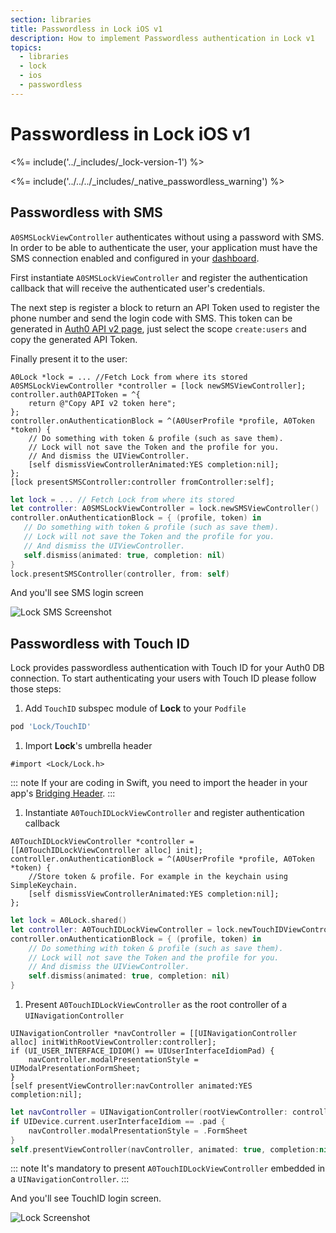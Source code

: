```yaml
---
section: libraries
title: Passwordless in Lock iOS v1
description: How to implement Passwordless authentication in Lock v1
topics:
  - libraries
  - lock
  - ios
  - passwordless
---
```

# Passwordless in Lock iOS v1

<%= include('../_includes/_lock-version-1') %>

<%= include('../../../_includes/_native_passwordless_warning') %>

## Passwordless with SMS

`A0SMSLockViewController` authenticates without using a password with SMS. In order to be able to authenticate the user, your application must have the SMS connection enabled and configured in your [dashboard](${manage_url}/#/connections/passwordless).

First instantiate `A0SMSLockViewController` and register the authentication callback that will receive the authenticated user's credentials.

The next step is register a block to return an API Token used to register the  phone number and send the login code with SMS. This token can be generated in  [Auth0 API v2 page](/api/v2), just select the scope `create:users` and copy the generated API Token.

Finally present it to the user:
```objc
A0Lock *lock = ... //Fetch Lock from where its stored
A0SMSLockViewController *controller = [lock newSMSViewController];
controller.auth0APIToken = ^{
    return @"Copy API v2 token here";
};
controller.onAuthenticationBlock = ^(A0UserProfile *profile, A0Token *token) {
    // Do something with token & profile (such as save them).
    // Lock will not save the Token and the profile for you.
    // And dismiss the UIViewController.
    [self dismissViewControllerAnimated:YES completion:nil];
};
[lock presentSMSController:controller fromController:self];
```

```swift
let lock = ... // Fetch Lock from where its stored
let controller: A0SMSLockViewController = lock.newSMSViewController()
controller.onAuthenticationBlock = { (profile, token) in
   // Do something with token & profile (such as save them).
   // Lock will not save the Token and the profile for you.
   // And dismiss the UIViewController.
   self.dismiss(animated: true, completion: nil)
}
lock.presentSMSController(controller, from: self)
```
And you'll see SMS login screen

![Lock SMS Screenshot](/media/articles/libraries/lock-ios/Lock-SMS-Screenshot.png)

## Passwordless with Touch ID

Lock provides passwordless authentication with Touch ID for your Auth0 DB connection. To start authenticating your users with Touch ID please follow those steps:

1. Add `TouchID` subspec module of **Lock** to your `Podfile`
  ```ruby
  pod 'Lock/TouchID'
  ```

1. Import **Lock**'s umbrella header
  ```objc
  #import <Lock/Lock.h>
  ```
  ::: note
  If your are coding in Swift, you need to import the header in your app's [Bridging Header](https://developer.apple.com/library/ios/documentation/swift/conceptual/buildingcocoaapps/MixandMatch.html).
  :::

1. Instantiate `A0TouchIDLockViewController` and register authentication callback
  ```objc
  A0TouchIDLockViewController *controller = [[A0TouchIDLockViewController alloc] init];
  controller.onAuthenticationBlock = ^(A0UserProfile *profile, A0Token *token) {
      //Store token & profile. For example in the keychain using SimpleKeychain.
      [self dismissViewControllerAnimated:YES completion:nil];
  };
  ```
  ```swift
  let lock = A0Lock.shared()
  let controller: A0TouchIDLockViewController = lock.newTouchIDViewController()
  controller.onAuthenticationBlock = { (profile, token) in
      // Do something with token & profile (such as save them).
      // Lock will not save the Token and the profile for you.
      // And dismiss the UIViewController.
      self.dismiss(animated: true, completion: nil)
  }
  ```

1. Present `A0TouchIDLockViewController` as the root controller of a `UINavigationController`
  ```objc
  UINavigationController *navController = [[UINavigationController alloc] initWithRootViewController:controller];
  if (UI_USER_INTERFACE_IDIOM() == UIUserInterfaceIdiomPad) {
      navController.modalPresentationStyle = UIModalPresentationFormSheet;
  }
  [self presentViewController:navController animated:YES completion:nil];
  ```
  ```swift
  let navController = UINavigationController(rootViewController: controller)
  if UIDevice.current.userInterfaceIdiom == .pad {
      navController.modalPresentationStyle = .FormSheet
  }
  self.presentViewController(navController, animated: true, completion:nil)
  ```
  ::: note
  It's mandatory to present `A0TouchIDLockViewController` embedded in a `UINavigationController`.
  :::

And you'll see TouchID login screen.

![Lock Screenshot](/media/articles/libraries/lock-ios/Lock-TouchID-Screenshot.png)
